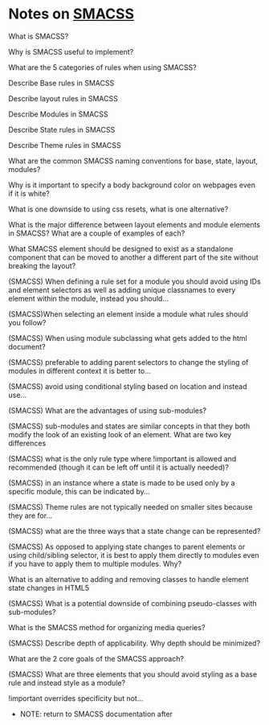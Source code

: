 # Notes on [SMACSS](https://smacss.com/book/)

What is SMACSS?

Why is SMACSS useful to implement?

What are the 5 categories of rules when using SMACSS?

Describe Base rules in SMACSS

Describe layout rules in SMACSS

Describe Modules in SMACSS

Describe State rules in SMACSS

Describe Theme rules in SMACSS

What are the common SMACSS naming conventions for base, state, layout, modules?

Why is it important to specify a body background color on webpages even if it is white?

What is one downside to using css resets, what is one alternative?

What is the major difference between layout elements and module elements in SMACSS? What are a couple of examples of each?

What SMACSS element should be designed to exist as a standalone component that can be moved to another a different
part of the site without breaking the layout?

(SMACSS) When defining a rule set for a module you should avoid using IDs and element selectors as well as adding unique classnames to 
every element within the module, instead you should...

(SMACSS)When selecting an element inside a module what rules should you follow? 

(SMACSS) When using module subclassing what gets added to the html document?

(SMACSS) preferable to adding parent selectors to change the styling of modules in different context it is better
to...

(SMACSS) avoid using conditional styling based on location and instead use...

(SMACSS) What are the advantages of using sub-modules?

(SMACSS) sub-modules and states are similar concepts in that they both modify the look of an existing look of an
element.  What are two key differences

(SMACSS) what is the only rule type where !important is allowed and recommended (though it can be left off until
it is actually needed)?

(SMACSS) in an instance where a state is made to be used only by a specific module, this can be indicated by...

(SMACSS) Theme rules are not typically needed on smaller sites because they are for...

(SMACSS) what are the three ways that a state change can be represented?

(SMACSS) As opposed to applying state changes to parent elements or using child/sibling selector,
it is best to apply them directly to modules even if you have to apply them to multiple modules.  Why?

What is an alternative to adding and removing classes to handle element state changes in HTML5

(SMACSS) What is a potential downside of combining pseudo-classes with sub-modules?

What is the SMACSS method for organizing media queries?

(SMACSS) Describe depth of applicability.  Why depth should be minimized?

What are the 2 core goals of the SMACSS approach?

(SMACSS) What are three elements that you should avoid styling as a base rule and instead style as a module?

!important overrides specificity but not...



- NOTE: return to SMACSS documentation after 

